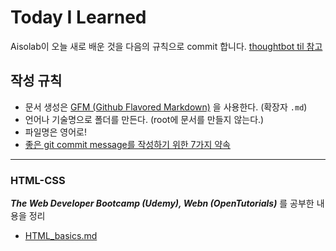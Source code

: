 # Today I Learned

Aisolab이 오늘 새로 배운 것을 다음의 규칙으로 commit 합니다. [thoughtbot til 참고](https://github.com/thoughtbot/til)

## 작성 규칙
- 문서 생성은 [GFM (Github Flavored Markdown)](https://help.github.com/articles/github-flavored-markdown/) 을 사용한다. (확장자 `.md`)
- 언어나 기술명으로 폴더를 만든다. (root에 문서를 만들지 않는다.)
- 파일명은 영어로!
- [좋은 git commit message를 작성하기 위한 7가지 약속](http://meetup.toast.com/posts/106)
---
### HTML-CSS
***The Web Developer Bootcamp (Udemy), Webn (OpenTutorials)*** 를 공부한 내용을 정리
- [HTML_basics.md](https://github.com/aisolab/TIL/blob/master/HTML-CSS/HTML_basics.md)